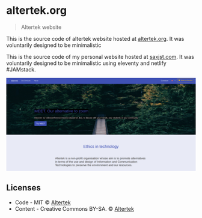 # altertek.org
> Altertek website

This is the source code of altertek website hosted at [altertek.org](https://altertek.org). It was voluntarily designed to be minimalistic


This is the source code of my personal website hosted at [saxjst.com](https://saxjst.com). It was voluntarily designed to be minimalistic using eleventy and netlify #JAMstack.
<div align="center">
<a href="https://altertek.org">
	<img src="screenshot-home.png" width="600">
</a>
</div>

## Licenses

- Code - MIT © [Altertek](https://altertek.org)
- Content - Creative Commons BY-SA. © [Altertek](https://altertek.org)
